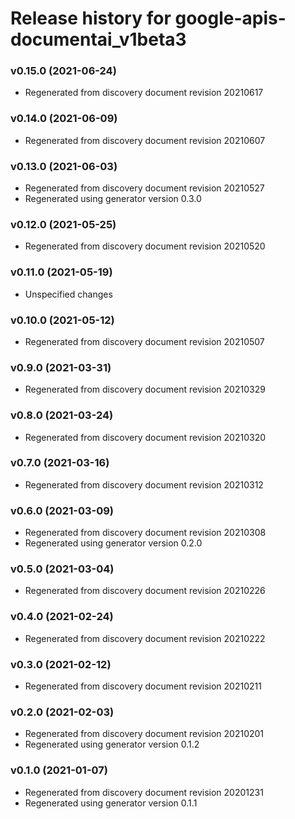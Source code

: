 # Release history for google-apis-documentai_v1beta3

### v0.15.0 (2021-06-24)

* Regenerated from discovery document revision 20210617

### v0.14.0 (2021-06-09)

* Regenerated from discovery document revision 20210607

### v0.13.0 (2021-06-03)

* Regenerated from discovery document revision 20210527
* Regenerated using generator version 0.3.0

### v0.12.0 (2021-05-25)

* Regenerated from discovery document revision 20210520

### v0.11.0 (2021-05-19)

* Unspecified changes

### v0.10.0 (2021-05-12)

* Regenerated from discovery document revision 20210507

### v0.9.0 (2021-03-31)

* Regenerated from discovery document revision 20210329

### v0.8.0 (2021-03-24)

* Regenerated from discovery document revision 20210320

### v0.7.0 (2021-03-16)

* Regenerated from discovery document revision 20210312

### v0.6.0 (2021-03-09)

* Regenerated from discovery document revision 20210308
* Regenerated using generator version 0.2.0

### v0.5.0 (2021-03-04)

* Regenerated from discovery document revision 20210226

### v0.4.0 (2021-02-24)

* Regenerated from discovery document revision 20210222

### v0.3.0 (2021-02-12)

* Regenerated from discovery document revision 20210211

### v0.2.0 (2021-02-03)

* Regenerated from discovery document revision 20210201
* Regenerated using generator version 0.1.2

### v0.1.0 (2021-01-07)

* Regenerated from discovery document revision 20201231
* Regenerated using generator version 0.1.1

